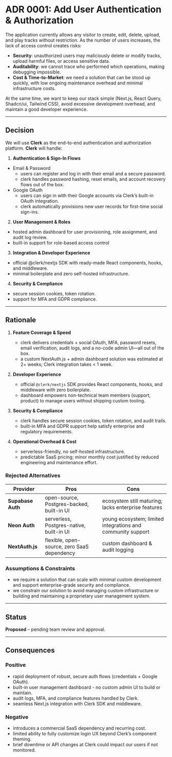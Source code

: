 # ADR 0001: Add User Authentication & Authorization

The application currently allows any visitor to create, edit, delete, upload, and play tracks without restriction. As the number of users increases, the lack of access control creates risks:

- **Security**: unauthorized users may maliciously delete or modify tracks, upload harmful files, or access sensitive data.  
- **Auditability**: we cannot trace who performed which operations, making debugging impossible.  
- **Cost & Time-to-Market**: we need a solution that can be stood up quickly, with low ongoing maintenance overhead and minimal infrastructure costs.

At the same time, we want to keep our stack simple (Next.js, React Query, Shadcn/ui, Tailwind CSS), avoid excessive development overhead, and maintain a good developer experience.

---

## Decision
We will use **Clerk** as the end-to-end authentication and authorization platform. **Clerk** will handle:

1. **Authentication & Sign-In Flows**  
- Email & Password 
  - users can register and log in with their email and a secure password.  
  - clerk handles password hashing, reset emails, and account recovery flows out of the box.  
- Google OAuth
  - users can sign in with their Google accounts via Clerk’s built-in OAuth integration.  
  - clerk automatically provisions new user records for first-time social sign-ins.

2. **User Management & Roles**
- hosted admin dashboard for user provisioning, role assignment, and audit log review.
- built-in support for role-based access control

3. **Integration & Developer Experience**
- official @clerk/nextjs SDK with ready-made React components, hooks, and middleware.
- minimal boilerplate and zero self-hosted infrastructure.

4. **Security & Compliance**
- secure session cookies, token rotation.
- support for MFA and GDPR compliance.

---

## Rationale

1. **Feature Coverage & Speed**  
   - clerk delivers credentials + social OAuth, MFA, password resets, email verification, audit logs, and a no-code admin UI—all out of the box.  
   - a custom NextAuth.js + admin dashboard solution was estimated at 2+ weeks; Clerk integration takes < 1 week.

2. **Developer Experience**  
   - official `@clerk/nextjs` SDK provides React components, hooks, and middleware with zero boilerplate.  
   - dashboard empowers non-technical team members (support, product) to manage users without shipping custom tooling.

3. **Security & Compliance**  
   - clerk handles secure session cookies, token rotation, and audit trails.  
   - built-in MFA and GDPR support help satisfy enterprise and regulatory requirements.

4. **Operational Overhead & Cost**  
   - serverless-friendly, no self-hosted infrastructure.  
   - predictable SaaS pricing; minor monthly cost justified by reduced engineering and maintenance effort.

### Rejected Alternatives 

| Provider           | Pros                                         | Cons                                                       |
|--------------------|----------------------------------------------|------------------------------------------------------------|
| **Supabase Auth**  | open-source, Postgres-backed, built-in UI    | ecosystem still maturing; lacks enterprise features        |
| **Neon Auth**      | serverless, Postgres-native, built-in UI      | young ecosystem; limited integrations and community support |
| **NextAuth.js**      | flexible, open-source, zero SaaS dependency      | custom dashboard & audit logging |

### Assumptions & Constraints
- we require a solution that can scale with minimal custom development and support enterprise-grade security and compliance.  
- we constrain our solution to avoid managing custom infrastructure or building and maintaining a proprietary user management system.

---

## Status
**Proposed** – pending team review and approval.  

---

## Consequences

### Positive
- rapid deployment of robust, secure auth flows (credentials + Google OAuth).  
- built-in user management dashboard - no custom admin UI to build or maintain.  
- audit logs, MFA, and compliance features handled by Clerk.  
- seamless Next.js integration with Clerk SDK and middleware.  

### Negative
- introduces a commercial SaaS dependency and recurring cost.  
- limited ability to fully customize login UX beyond Clerk’s component theming.  
- brief downtime or API changes at Clerk could impact our users if not monitored.
